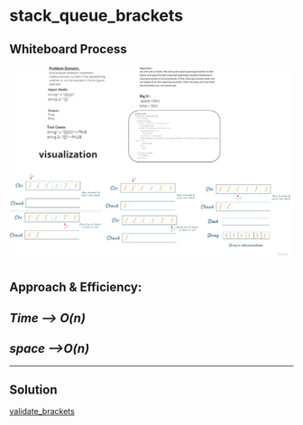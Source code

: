 # stack_queue_brackets

## Whiteboard Process

![Class 13](../Brackets.jpg)

## Approach & Efficiency:
***Time --> O(n)*** 
---

***space -->O(n)*** 
---

---

## Solution

[validate_brackets](./stack_queue_brackets.py)